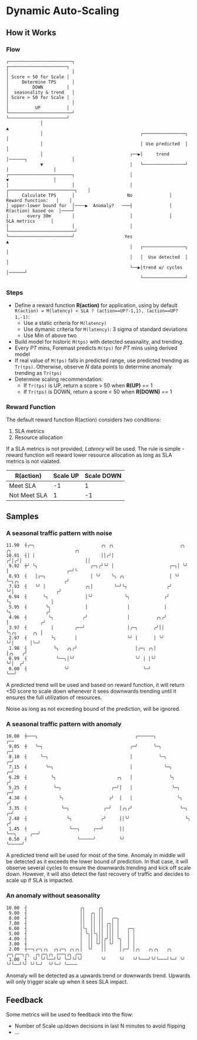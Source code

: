 # Dynamic Auto-Scaling

## How it Works

### Flow
```
┌────────────────────────┐                                                       ┌──────────────────────┐
│                        │                                                       │ Score < 50 for Scale │
│     Determine TPS      │                                                       │         DOWN         │
│  seasonality & trend   │                                                       │ Score > 50 for Scale │
│                        │                                                       │          UP          │
└────────────────────────┘                                                       └──────────────────────┘
             │                                                                               ▲
             │                                     ┌────────────────┐                        │
             │                                     │ Use predicted  │                        │
             │                                 ┌──▶│     trend      │──────┐                 │
             ▼                                 │   └────────────────┘      │                 │
┌────────────────────────┐                     │                           ▼                 │
│                        │                     │              ┌─────────────────────────┐    │
│     Calculate TPS      │                    No              │      Reward function:   │    │
│ upper-lower bound for  │────▶  Anomaly?   ───┤              │     R(action) based on  │────┘
│       every 30m        │                     │              │        SLA metrics      │
│                        │                     │              └─────────────────────────┘
└────────────────────────┘                   Yes                           ▲
                                               │   ┌────────────────┐      │
                                               │   │  Use detected  │      │
                                               └──▶│trend w/ cycles │──────┘
                                                   └────────────────┘
```
### Steps
- Define a reward function __R(action)__ for application, using by default
`R(action) = M(latency) < SLA ? (action==UP?-1,1), (action==UP?1,-1)`:
  - Use a static criteria for `M(latency)`
  - Use dymanic criteria for `M(latency)`: 3 sigma of standard deviations
  - Use Min of above two
- Build model for historic `M(tps)` with detected seasnality, and trending.
- Every *PT* mins, Foremast predicts `M(tps)` for *PT* mins using derived model
- If real value of `M(tps)` falls in predicted range, use predicted trending as `Tr(tps)`.
Otherwise, observe *N* data points to determine anomaly trending as `Tr(tps)`
- Determine scaling recommendation:
  - If `Tr(tps)` is UP, return a score > 50 when __R(UP)__ == 1
  - If `Tr(tps)` is DOWN, return a score < 50 when __R(DOWN)__ == 1

### Reward Function
The default reward function R(action) considers two conditions:
1. SLA metrics
2. Resource allocation

If a SLA metrics is not provided, *Latency* will be used.
The rule is simple - reward function will reward lower resource allocation as long as SLA metrics is not vialated.

| R(action)  | Scale UP  | Scale DOWN  |
|---|---|---|
| Meet SLA | -1 | 1 |
| Not Meet SLA  | 1 | -1 |


## Samples

### A seasonal traffic pattern with noise
```
11.90  ┼╭─╮                         ╭╮ ╭╮                         ╭╮ ╭╮                        ╭╮
10.91  ┤│ │                         ││╭╯│                        ╭╯│╭╯│                        ││
 9.92  ┼╯ ╰╮                    ╭─╮╭╯╰╯ │                     ╭─╮│ ╰╯ │                      ╭─╯╰
 8.93  ┤   │╭─╮                 │ ╰╯    ╰╮ ╭╮                 │ ╰╯    ╰─╮╭╮                 ╭╯
 7.93  ┤   ╰╯ │               ╭╮│        ╰─╯╰╮               ╭╯         ╰╯│                ╭╯
 6.94  ┤      ╰╮              │╰╯            ╰╮             ╭╯            ╰╮               │
 5.95  ┤       ╰╮             │               │             │              ╰╮             ╭╯
 4.96  ┤        ╰╮           ╭╯               │          ╭╮╭╯               │            ╭╯
 3.97  ┤         │        ╭──╯                │╭─╮      ╭╯││                ╰╮╭╮      ╭╮ │
 2.97  ┤         ╰╮       │                   ╰╯ │      │ ╰╯                 ╰╯│      │╰─╯
 1.98  ┤          ╰╮   ╭╮╭╯                      │╭─╮ ╭╮│                      │╭╮   ╭╯
 0.99  ┤           ╰──╮│╰╯                       ╰╯ │ │╰╯                      ╰╯│  ╭╯
 0.00  ┤              ╰╯                            ╰─╯                          ╰──╯
```
A predicted trend will be used and based on reward function, it will return <50 score to scale down
whenever it sees downwards trending until it ensures the full utilization of resources.

Noise as long as not exceeding bound of the prediction, will be ignored.


### A seasonal traffic pattern with anomaly
```
10.00  ┼───╮                                     ╭──────╮                                     ╭──
 9.05  ┼   ╰─╮                                 ╭─╯      ╰─╮                                 ╭─╯
 8.10  ┤     ╰─╮                               │          ╰─╮                             ╭─╯
 7.15  ┤       ╰─╮                             │            ╰─╮                         ╭─╯
 6.20  ┤         ╰╮                       ╭╮   │              ╰╮                       ╭╯
 5.25  ┤          ╰─╮                   ╭─╯│   │               ╰─╮                   ╭─╯
 4.30  ┤            ╰╮                 ╭╯  │   │                 ╰╮                 ╭╯
 3.35  ┤             ╰─╮             ╭─╯   │╭╮╭╯                  ╰─╮             ╭─╯
 2.40  ┤               ╰╮           ╭╯     ││╰╯                     ╰╮           ╭╯
 1.45  ┤                ╰──╮     ╭──╯      ││                        ╰──╮     ╭──╯
 0.50  ┤                   ╰─────╯         ╰╯                           ╰─────╯

```
A predicted trend will be used for most of the time. Anomaly in middle will be detected as it
exceeds the lower bound of prediction. In that case, it will observe several cycles to ensure the
downwards trending and kick off scale down. However, it will also detect the fast recovery of traffic
and decides to scale up if SLA is impacted.

### An anomaly without seasonality
```
10.00  ┤                    ╭╮     ╭╮
 9.00  ┤                    ││  ╭╮ ││
 8.00  ┤                    ││  ││ ││   ╭─╮
 7.00  ┤                    ││  ││ ││ ╭╮│ │
 6.00  ┤                    │╰╮ ││ ││ │││ │   ╭─╮
 5.00  ┤                    │ ╰╮│╰╮││ │││ │   │ │
 4.00  ┤                    │  ││ │││╭╯││ ╰╮  │ │
 3.00  ┤                    │  ││ ╰╯││ ╰╯  │  │ │
 2.00  ┼──╮╭─╮╭╮  ╭╮╭─╮ ╭╮╭╮│  ╰╯   ││     │╭─╯ │╭╮   ╭╮╭╮   ╭╮ ╭─╮╭──╮╭╮  ╭╮╭─╮╭╮ ╭──╮╭╮ ╭─╮
 1.00  ┤  ╰╯ ╰╯╰──╯╰╯ ╰─╯╰╯╰╯       ╰╯     ╰╯   ╰╯╰───╯╰╯╰───╯╰─╯ ╰╯  ╰╯╰──╯╰╯ ╰╯╰─╯  ╰╯╰─╯ ╰────
```
Anomaly will be detected as a upwards trend or downwards trend. Upwards will only trigger scale up when it sees SLA impact.

## Feedback
Some metrics will be used to feedback into the flow:
- Number of Scale up/down decisions in last N minutes to avoid flipping
- ...
 
